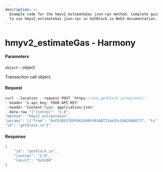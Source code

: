 ```yaml
---
description: >-
  Example code for the hmyv2_estimateGas json-rpc method. Сomplete guide on how
  to use hmyv2_estimateGas json-rpc in GetBlock.io Web3 documentation.
---
```


# hmyv2\_estimateGas - Harmony

#### Parameters

`object` - object

Transaction call object.

#### Request

```java
curl --location --request POST 'https://one.getblock.io/mainnet/' 
--header 'x-api-key: YOUR-API-KEY' 
--header 'Content-Type: application/json' 
--data-raw '{"jsonrpc": "2.0",
"method": "hmyv2_estimateGas",
"params": [{"from": "0xFE3B557E8Fb62b89F4916B721be55cEb828dBd73", "to": "0x44Aa93095D6749A706051658B970b941c72c1D53", "value": "0x1"}],
"id": "getblock.io"}'
```

#### Response

```java
{
    "id": "getblock.io",
    "jsonrpc": "2.0",
    "result": "0x5208"
}
```
